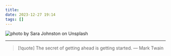 ```yaml
---
title: 
date: 2023-12-27 19:14
tags: []
---
```


![photo by Sara Johnston on Unsplash](https://images.unsplash.com/photo-1542768846-4064a7293322?crop=entropy&cs=srgb&fm=jpg&ixid=M3wzNjM5Nzd8MHwxfHJhbmRvbXx8fHx8fHx8fDE3MDM2NzIwOTB8&ixlib=rb-4.0.3&q=85&w=768&h=432)



---

> [!quote] The secret of getting ahead is getting started.
> — Mark Twain